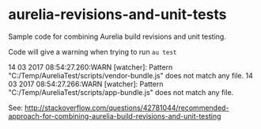 # aurelia-revisions-and-unit-tests
Sample code for combining Aurelia build revisions and unit testing.

Code will give a warning when trying to run `au test`

14 03 2017 08:54:27.260:WARN [watcher]: Pattern "C:/Temp/AureliaTest/scripts/vendor-bundle.js" does not match any file.
14 03 2017 08:54:27.266:WARN [watcher]: Pattern "C:/Temp/AureliaTest/scripts/app-bundle.js" does not match any file.

See: http://stackoverflow.com/questions/42781044/recommended-approach-for-combining-aurelia-build-revisions-and-unit-testing
